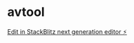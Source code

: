 # avtool

[Edit in StackBlitz next generation editor ⚡️](https://stackblitz.com/~/github.com/pinkeshpatel1998/avtool)